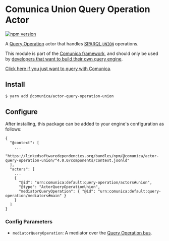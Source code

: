 # Comunica Union Query Operation Actor

[![npm version](https://badge.fury.io/js/%40comunica%2Factor-query-operation-union.svg)](https://www.npmjs.com/package/@comunica/actor-query-operation-union)

A [Query Operation](https://github.com/comunica/comunica/tree/master/packages/bus-query-operation) actor that handles [SPARQL `UNION`](https://www.w3.org/TR/sparql11-query/#alternatives) operations.

This module is part of the [Comunica framework](https://github.com/comunica/comunica),
and should only be used by [developers that want to build their own query engine](https://comunica.dev/docs/modify/).

[Click here if you just want to query with Comunica](https://comunica.dev/docs/query/).

## Install

```bash
$ yarn add @comunica/actor-query-operation-union
```

## Configure

After installing, this package can be added to your engine's configuration as follows:
```text
{
  "@context": [
    ...
    "https://linkedsoftwaredependencies.org/bundles/npm/@comunica/actor-query-operation-union/^4.0.0/components/context.jsonld"
  ],
  "actors": [
    ...
    {
      "@id": "urn:comunica:default:query-operation/actors#union",
      "@type": "ActorQueryOperationUnion",
      "mediatorQueryOperation": { "@id": "urn:comunica:default:query-operation/mediators#main" }
    }
  ]
}
```

### Config Parameters

* `mediatorQueryOperation`: A mediator over the [Query Operation bus](https://github.com/comunica/comunica/tree/master/packages/bus-query-operation).
